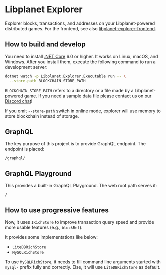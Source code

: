 Libplanet Explorer
==================

Explorer blocks, transactions, and addresses on your Libplanet-powered
distributed games.  For the frontend, see also [libplanet-explorer-frontend].

[libplanet-explorer-frontend]: https://github.com/planetarium/libplanet-explorer-frontend


How to build and develop
------------------------

You need to install [.NET Core] 6.0 or higher.  It works on Linux, macOS,
and Windows.  After you install them, execute the following command to run
a development server:

~~~~ bash
dotnet watch -p Libplanet.Explorer.Executable run -- \
  --store-path BLOCKCHAIN_STORE_PATH
~~~~

`BLOCKCHAIN_STORE_PATH` refers to a directory or a file made by
a Libplanet-powered game.  If you need a sample data file please contact us
on [our Discord chat][1]!

If you omit `--store-path` switch in online mode, explorer will use memory to
store blockchain instead of storage.

[.NET Core]: https://dotnet.microsoft.com/
[PowerShell]: https://microsoft.com/PowerShell
[1]: https://planetarium.dev/discord


GraphQL
-------

The key purpose of this project is to provide GraphQL endpoint.  The endpoint
is placed:

    /graphql/


GraphQL Playground
------------------

This provides a built-in GraphQL Playground.  The web root path serves it:

    /

How to use progressive features
-------------------------------

Now, it uses `IRichStore` to improve transaction query speed
and provide more usable features (e.g., `blockRef`).

It provides some implementations like below:

 - `LiteDBRichStore`
 - `MySQLRichStore`

To use `MySQLRichStore`, it needs to fill command line arguments started with
`mysql-` prefix fully and correctly.
Else, it will use `LiteDBRichStore` as default.
